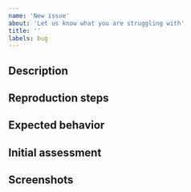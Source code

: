 ```yaml
---
name: 'New issue'
about: 'Let us know what you are struggling with'
title: ''
labels: bug
---
```


## Description

<!-- Describe what's going wrong. Be as detailed as possible. -->

## Reproduction steps

<!-- List the steps to follow in order to reproduce the issue. -->
<!-- BONUS: Include a reproduction repository to help resolve the issue faster. -->

## Expected behavior

<!-- Describe what do you expect to happen -->

## Initial assessment

<!-- In your opinion, what causes the issue? -->

## Screenshots

<!-- If applicable, attach screenshots to help explain the issue -->
